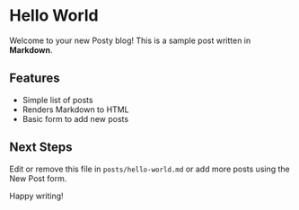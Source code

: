# Hello World

Welcome to your new Posty blog! This is a sample post written in **Markdown**.

## Features

- Simple list of posts
- Renders Markdown to HTML
- Basic form to add new posts

## Next Steps

Edit or remove this file in `posts/hello-world.md` or add more posts using the New Post form.

Happy writing!
